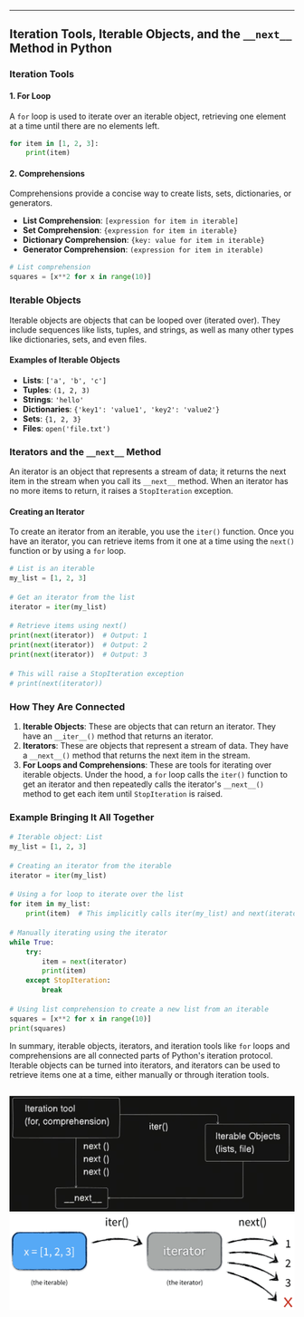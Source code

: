 
---

## Iteration Tools, Iterable Objects, and the `__next__` Method in Python

### Iteration Tools

#### 1. For Loop
A `for` loop is used to iterate over an iterable object, retrieving one element at a time until there are no elements left.

```python
for item in [1, 2, 3]:
    print(item)
```

#### 2. Comprehensions
Comprehensions provide a concise way to create lists, sets, dictionaries, or generators.

- **List Comprehension**: `[expression for item in iterable]`
- **Set Comprehension**: `{expression for item in iterable}`
- **Dictionary Comprehension**: `{key: value for item in iterable}`
- **Generator Comprehension**: `(expression for item in iterable)`

```python
# List comprehension
squares = [x**2 for x in range(10)]
```

### Iterable Objects

Iterable objects are objects that can be looped over (iterated over). They include sequences like lists, tuples, and strings, as well as many other types like dictionaries, sets, and even files.

#### Examples of Iterable Objects

- **Lists**: `['a', 'b', 'c']`
- **Tuples**: `(1, 2, 3)`
- **Strings**: `'hello'`
- **Dictionaries**: `{'key1': 'value1', 'key2': 'value2'}`
- **Sets**: `{1, 2, 3}`
- **Files**: `open('file.txt')`

### Iterators and the `__next__` Method

An iterator is an object that represents a stream of data; it returns the next item in the stream when you call its `__next__` method. When an iterator has no more items to return, it raises a `StopIteration` exception.

#### Creating an Iterator

To create an iterator from an iterable, you use the `iter()` function. Once you have an iterator, you can retrieve items from it one at a time using the `next()` function or by using a `for` loop.

```python
# List is an iterable
my_list = [1, 2, 3]

# Get an iterator from the list
iterator = iter(my_list)

# Retrieve items using next()
print(next(iterator))  # Output: 1
print(next(iterator))  # Output: 2
print(next(iterator))  # Output: 3

# This will raise a StopIteration exception
# print(next(iterator))
```

### How They Are Connected

1. **Iterable Objects**: These are objects that can return an iterator. They have an `__iter__()` method that returns an iterator.
2. **Iterators**: These are objects that represent a stream of data. They have a `__next__()` method that returns the next item in the stream.
3. **For Loops and Comprehensions**: These are tools for iterating over iterable objects. Under the hood, a `for` loop calls the `iter()` function to get an iterator and then repeatedly calls the iterator's `__next__()` method to get each item until `StopIteration` is raised.

### Example Bringing It All Together

```python
# Iterable object: List
my_list = [1, 2, 3]

# Creating an iterator from the iterable
iterator = iter(my_list)

# Using a for loop to iterate over the list
for item in my_list:
    print(item)  # This implicitly calls iter(my_list) and next(iterator)

# Manually iterating using the iterator
while True:
    try:
        item = next(iterator)
        print(item)
    except StopIteration:
        break

# Using list comprehension to create a new list from an iterable
squares = [x**2 for x in range(10)]
print(squares)
```

In summary, iterable objects, iterators, and iteration tools like `for` loops and comprehensions are all connected parts of Python's iteration protocol. Iterable objects can be turned into iterators, and iterators can be used to retrieve items one at a time, either manually or through iteration tools.

![Local Image](iter.png)
![Local Image](iterable_vs_iterator.png)
---
